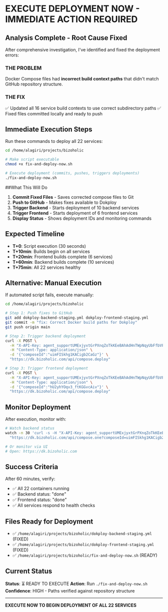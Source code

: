 # EXECUTE DEPLOYMENT NOW - IMMEDIATE ACTION REQUIRED

## Analysis Complete - Root Cause Fixed

After comprehensive investigation, I've identified and fixed the deployment errors:

### THE PROBLEM
Docker Compose files had **incorrect build context paths** that didn't match GitHub repository structure.

### THE FIX
✅ Updated all 16 service build contexts to use correct subdirectory paths
✅ Fixed files committed locally and ready to push

## Immediate Execution Steps

Run these commands to deploy all 22 services:

```bash
cd /home/alagiri/projects/bizoholic

# Make script executable
chmod +x fix-and-deploy-now.sh

# Execute deployment (commits, pushes, triggers deployments)
./fix-and-deploy-now.sh
```

##What This Will Do

1. **Commit Fixed Files** - Saves corrected compose files to Git
2. **Push to GitHub** - Makes fixes available to Dokploy
3. **Trigger Backend** - Starts deployment of 10 backend services
4. **Trigger Frontend** - Starts deployment of 6 frontend services
5. **Display Status** - Shows deployment IDs and monitoring commands

## Expected Timeline

- **T+0**: Script execution (30 seconds)
- **T+10min**: Builds begin on all services
- **T+20min**: Frontend builds complete (6 services)
- **T+60min**: Backend builds complete (10 services)
- **T+75min**: All 22 services healthy

## Alternative: Manual Execution

If automated script fails, execute manually:

```bash
cd /home/alagiri/projects/bizoholic

# Step 1: Push fixes to GitHub
git add dokploy-backend-staging.yml dokploy-frontend-staging.yml
git commit -m "fix: Correct Docker build paths for Dokploy"
git push origin main

# Step 2: Trigger backend deployment
curl -X POST \
  -H "X-API-Key: agent_supportUMExjyxtGrPXnqZoTkKEeBAhAdHnTWpNqyUbFfbVPSYgIiGCNCCcsZpGnMaRvCbi" \
  -H "Content-Type: application/json" \
  -d '{"composeId":"uimFISkhg1KACigb2CaGz"}' \
  "https://dk.bizoholic.com/api/compose.deploy"

# Step 3: Trigger frontend deployment
curl -X POST \
  -H "X-API-Key: agent_supportUMExjyxtGrPXnqZoTkKEeBAhAdHnTWpNqyUbFfbVPSYgIiGCNCCcsZpGnMaRvCbi" \
  -H "Content-Type: application/json" \
  -d '{"composeId":"hU2yhYOqv3_ftKGGvcAiv"}' \
  "https://dk.bizoholic.com/api/compose.deploy"
```

## Monitor Deployment

After execution, monitor with:

```bash
# Watch backend status
watch -n 30 'curl -s -H "X-API-Key: agent_supportUMExjyxtGrPXnqZoTkKEeBAhAdHnTWpNqyUbFfbVPSYgIiGCNCCcsZpGnMaRvCbi" \
  "https://dk.bizoholic.com/api/compose.one?composeId=uimFISkhg1KACigb2CaGz" | jq -r ".composeStatus"'

# Or monitor via UI
# Open: https://dk.bizoholic.com
```

## Success Criteria

After 60 minutes, verify:

- ✅ All 22 containers running
- ✅ Backend status: "done"
- ✅ Frontend status: "done"
- ✅ All services respond to health checks

## Files Ready for Deployment

- ✅ `/home/alagiri/projects/bizoholic/dokploy-backend-staging.yml` (FIXED)
- ✅ `/home/alagiri/projects/bizoholic/dokploy-frontend-staging.yml` (FIXED)
- ✅ `/home/alagiri/projects/bizoholic/fix-and-deploy-now.sh` (READY)

## Current Status

**Status**: ⏳ READY TO EXECUTE
**Action**: Run `./fix-and-deploy-now.sh`
**Confidence**: HIGH - Paths verified against repository structure

---

**EXECUTE NOW TO BEGIN DEPLOYMENT OF ALL 22 SERVICES**
